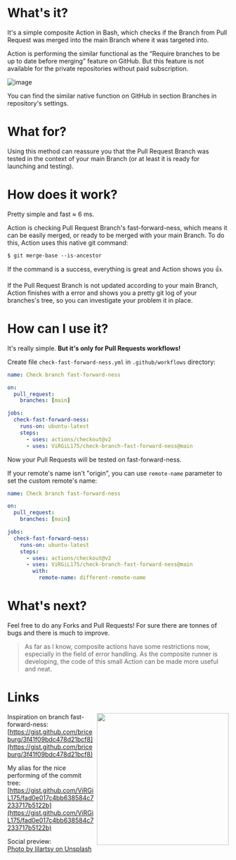 # What's it?

It's a simple composite Action in Bash, which checks if the Branch from Pull Request was merged into the main Branch where it was targeted into.

Action is performing the similar functional as the “Require branches to be up to date before merging” feature on GitHub. But this feature is not available for the private repositories without paid subscription.

![image](https://user-images.githubusercontent.com/11541555/134152498-13acb13e-a9c1-492b-a706-af3fff5aaa8c.png)

You can find the similar native function on GitHub in section Branches in repository's settings.

# What for?

Using this method can reassure you that the Pull Request Branch was tested in the context of your main Branch (or at least it is ready for launching and testing).

# How does it work?

Pretty simple and fast ≈ 6 ms.

Action is checking Pull Request Branch's fast-forward-ness, which means it can be easily merged, or ready to be merged with your main Branch. To do this, Action uses this native git command:

```
$ git merge-base --is-ancestor
```

If the command is a success, everything is great and Action shows you 👍.

If the Pull Request Branch is not updated according to your main Branch, Action finishes with a error and shows you a pretty git log of your branches's tree, so you can investigate your problem it in place.

# How can I use it?
It's really simple. **But it's only for Pull Requests workflows!**

Create file `check-fast-forward-ness.yml` in `.github/workflows` directory:

```yaml
name: Check branch fast-forward-ness

on:
  pull_request:
    branches: [main]

jobs:
  check-fast-forward-ness:
    runs-on: ubuntu-latest
    steps:
      - uses: actions/checkout@v2
      - uses: ViRGiL175/check-branch-fast-forward-ness@main
```

Now your Pull Requests will be tested on fast-forward-ness.

If your remote's name isn't "origin", you can use `remote-name` parameter to set the custom remote's name:

```yaml
name: Check branch fast-forward-ness

on:
  pull_request:
    branches: [main]

jobs:
  check-fast-forward-ness:
    runs-on: ubuntu-latest
    steps:
      - uses: actions/checkout@v2
      - uses: ViRGiL175/check-branch-fast-forward-ness@main
        with:
          remote-name: different-remote-name
```

# What's next?

Feel free to do any Forks and Pull Requests! For sure there are tonnes of bugs and there is much to improve.

> As far as I know, composite actions have some restrictions now, especially in the field of error handling. As the composite runner is developing, the code of this small Action can be made more useful and neat.

# Links

<img src="https://unsplash.com/photos/eYbncUCBZm0/download?force=true&w=640" width="300" align=right>

Inspiration on branch fast-forward-ness: </br> [https://gist.github.com/briceburg/3f41f09bdc478d21bcf8](https://gist.github.com/briceburg/3f41f09bdc478d21bcf8)

My alias for the nice performing of the commit tree: </br> [https://gist.github.com/ViRGiL175/fad0e017c4bb638584c7233717b5122b](https://gist.github.com/ViRGiL175/fad0e017c4bb638584c7233717b5122b)

Social preview: </br> [Photo by lilartsy on Unsplash](https://unsplash.com/photos/eYbncUCBZm0)


